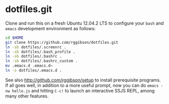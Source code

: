 dotfiles.git
============
Clone and run this on a fresh Ubuntu 12.04.2 LTS to
configure your `bash` and `emacs` development environment as follows:

```sh
cd $HOME
git clone https://github.com/rggibson/dotfiles.git
ln -sb dotfiles/.screenrc .
ln -sb dotfiles/.bash_profile .
ln -sb dotfiles/.bashrc .
ln -sb dotfiles/.bashrc_custom .
mv .emacs.d .emacs.d~
ln -s dotfiles/.emacs.d .
```

See also http://github.com/rggibson/setup to install prerequisite
programs. If all goes well, in addition to a more useful prompt, now you can
do `emacs -nw hello.js` and hitting `C-c!` to launch an interactive SSJS
REPL, among many other features.
